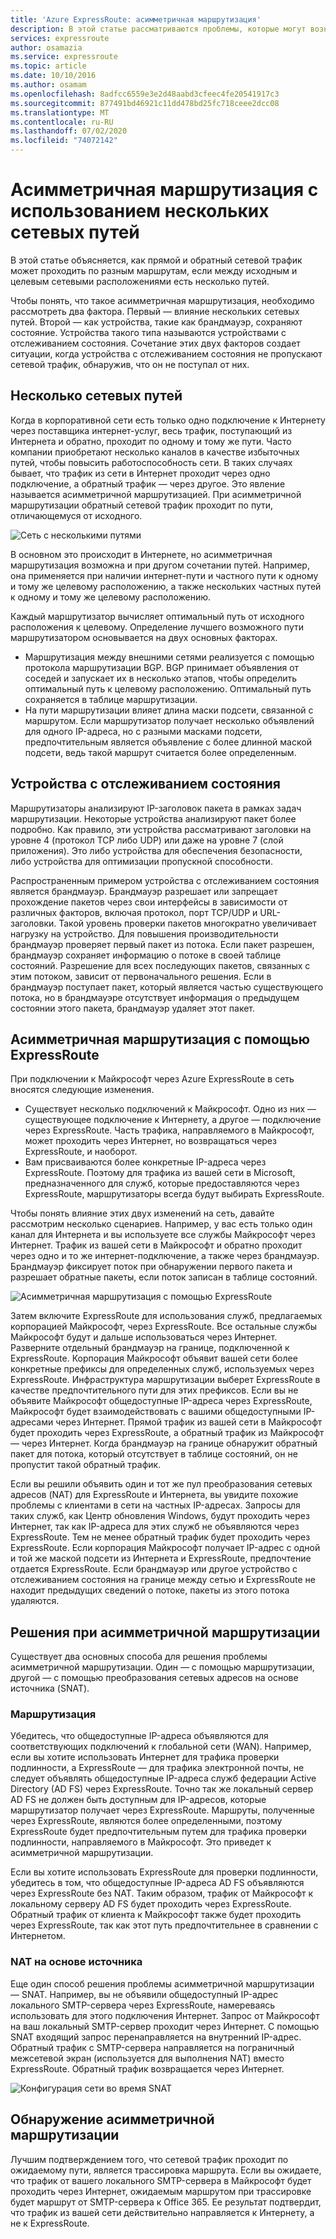 ```yaml
---
title: 'Azure ExpressRoute: асимметричная маршрутизация'
description: В этой статье рассматриваются проблемы, которые могут возникнуть при асимметричной маршрутизации в сети, когда есть несколько подключений к целевому расположению.
services: expressroute
author: osamazia
ms.service: expressroute
ms.topic: article
ms.date: 10/10/2016
ms.author: osamam
ms.openlocfilehash: 8adfcc6559e3e2d48aabd3cfeec4fe20541917c3
ms.sourcegitcommit: 877491bd46921c11dd478bd25fc718ceee2dcc08
ms.translationtype: MT
ms.contentlocale: ru-RU
ms.lasthandoff: 07/02/2020
ms.locfileid: "74072142"
---
```

# <a name="asymmetric-routing-with-multiple-network-paths"></a>Асимметричная маршрутизация с использованием нескольких сетевых путей
В этой статье объясняется, как прямой и обратный сетевой трафик может проходить по разным маршрутам, если между исходным и целевым сетевыми расположениями есть несколько путей.

Чтобы понять, что такое асимметричная маршрутизация, необходимо рассмотреть два фактора. Первый — влияние нескольких сетевых путей. Второй — как устройства, такие как брандмауэр, сохраняют состояние. Устройства такого типа называются устройствами с отслеживанием состояния. Сочетание этих двух факторов создает ситуации, когда устройства с отслеживанием состояния не пропускают сетевой трафик, обнаружив, что он не поступал от них.

## <a name="multiple-network-paths"></a>Несколько сетевых путей
Когда в корпоративной сети есть только одно подключение к Интернету через поставщика интернет-услуг, весь трафик, поступающий из Интернета и обратно, проходит по одному и тому же пути. Часто компании приобретают несколько каналов в качестве избыточных путей, чтобы повысить работоспособность сети. В таких случаях бывает, что трафик из сети в Интернет проходит через одно подключение, а обратный трафик — через другое. Это явление называется асимметричной маршрутизацией. При асимметричной маршрутизации обратный сетевой трафик проходит по пути, отличающемуся от исходного.

![Сеть с несколькими путями](./media/expressroute-asymmetric-routing/AsymmetricRouting3.png)

В основном это происходит в Интернете, но асимметричная маршрутизация возможна и при другом сочетании путей. Например, она применяется при наличии интернет-пути и частного пути к одному и тому же целевому расположению, а также нескольких частных путей к одному и тому же целевому расположению.

Каждый маршрутизатор вычисляет оптимальный путь от исходного расположения к целевому. Определение лучшего возможного пути маршрутизатором основывается на двух основных факторах.

* Маршрутизация между внешними сетями реализуется с помощью протокола маршрутизации BGP. BGP принимает объявления от соседей и запускает их в несколько этапов, чтобы определить оптимальный путь к целевому расположению. Оптимальный путь сохраняется в таблице маршрутизации.
* На пути маршрутизации влияет длина маски подсети, связанной с маршрутом. Если маршрутизатор получает несколько объявлений для одного IP-адреса, но с разными масками подсети, предпочтительным является объявление с более длинной маской подсети, ведь такой маршрут считается более определенным.

## <a name="stateful-devices"></a>Устройства с отслеживанием состояния
Маршрутизаторы анализируют IP-заголовок пакета в рамках задач маршрутизации. Некоторые устройства анализируют пакет более подробно. Как правило, эти устройства рассматривают заголовки на уровне 4 (протокол TCP либо UDP) или даже на уровне 7 (слой приложения). Это либо устройства для обеспечения безопасности, либо устройства для оптимизации пропускной способности. 

Распространенным примером устройства с отслеживанием состояния является брандмауэр. Брандмауэр разрешает или запрещает прохождение пакетов через свои интерфейсы в зависимости от различных факторов, включая протокол, порт TCP/UDP и URL-заголовки. Такой уровень проверки пакетов многократно увеличивает нагрузку на устройство. Для повышения производительности брандмауэр проверяет первый пакет из потока. Если пакет разрешен, брандмауэр сохраняет информацию о потоке в своей таблице состояний. Разрешение для всех последующих пакетов, связанных с этим потоком, зависит от первоначального решения. Если в брандмауэр поступает пакет, который является частью существующего потока, но в брандмауэре отсутствует информация о предыдущем состоянии этого пакета, брандмауэр удаляет этот пакет.

## <a name="asymmetric-routing-with-expressroute"></a>Асимметричная маршрутизация с помощью ExpressRoute
При подключении к Майкрософт через Azure ExpressRoute в сеть вносятся следующие изменения.

* Существует несколько подключений к Майкрософт. Одно из них — существующее подключение к Интернету, а другое — подключение через ExpressRoute. Часть трафика, направляемого в Майкрософт, может проходить через Интернет, но возвращаться через ExpressRoute, и наоборот.
* Вам присваиваются более конкретные IP-адреса через ExpressRoute. Поэтому для трафика из вашей сети в Microsoft, предназначенного для служб, которые предоставляются через ExpressRoute, маршрутизаторы всегда будут выбирать ExpressRoute.

Чтобы понять влияние этих двух изменений на сеть, давайте рассмотрим несколько сценариев. Например, у вас есть только один канал для Интернета и вы используете все службы Майкрософт через Интернет. Трафик из вашей сети в Майкрософт и обратно проходит через одно и то же интернет-подключение, а также через брандмауэр. Брандмауэр фиксирует поток при обнаружении первого пакета и разрешает обратные пакеты, если поток записан в таблице состояний.

![Асимметричная маршрутизация с помощью ExpressRoute](./media/expressroute-asymmetric-routing/AsymmetricRouting1.png)

Затем включите ExpressRoute для использования служб, предлагаемых корпорацией Майкрософт, через ExpressRoute. Все остальные службы Майкрософт будут и дальше использоваться через Интернет. Разверните отдельный брандмауэр на границе, подключенной к ExpressRoute. Корпорация Майкрософт объявит вашей сети более конкретные префиксы для определенных служб, используемых через ExpressRoute. Инфраструктура маршрутизации выберет ExpressRoute в качестве предпочтительного пути для этих префиксов. Если вы не объявите Майкрософт общедоступные IP-адреса через ExpressRoute, Майкрософт будет взаимодействовать с вашими общедоступными IP-адресами через Интернет. Прямой трафик из вашей сети в Майкрософт будет проходить через ExpressRoute, а обратный трафик из Майкрософт — через Интернет. Когда брандмауэр на границе обнаружит обратный пакет для потока, который отсутствует в таблице состояний, он не пропустит такой обратный трафик.

Если вы решили объявить один и тот же пул преобразования сетевых адресов (NAT) для ExpressRoute и Интернета, вы увидите похожие проблемы с клиентами в сети на частных IP-адресах. Запросы для таких служб, как Центр обновления Windows, будут проходить через Интернет, так как IP-адреса для этих служб не объявляются через ExpressRoute. Тем не менее обратный трафик будет проходить через ExpressRoute. Если корпорация Майкрософт получает IP-адрес с одной и той же маской подсети из Интернета и ExpressRoute, предпочтение отдается ExpressRoute. Если брандмауэр или другое устройство с отслеживанием состояния на границе между сетью и ExpressRoute не находит предыдущих сведений о потоке, пакеты из этого потока удаляются.

## <a name="asymmetric-routing-solutions"></a>Решения при асимметричной маршрутизации
Существует два основных способа для решения проблемы асимметричной маршрутизации. Один — с помощью маршрутизации, другой — с помощью преобразования сетевых адресов на основе источника (SNAT).

### <a name="routing"></a>Маршрутизация
Убедитесь, что общедоступные IP-адреса объявляются для соответствующих подключений к глобальной сети (WAN). Например, если вы хотите использовать Интернет для трафика проверки подлинности, а ExpressRoute — для трафика электронной почты, не следует объявлять общедоступные IP-адреса служб федерации Active Directory (AD FS) через ExpressRoute. Точно так же локальный сервер AD FS не должен быть доступным для IP-адресов, которые маршрутизатор получает через ExpressRoute. Маршруты, полученные через ExpressRoute, являются более определенными, поэтому ExpressRoute будет предпочтительным путем для трафика проверки подлинности, направляемого в Майкрософт. Это приведет к асимметричной маршрутизации.

Если вы хотите использовать ExpressRoute для проверки подлинности, убедитесь в том, что общедоступные IP-адреса AD FS объявляются через ExpressRoute без NAT. Таким образом, трафик от Майкрософт к локальному серверу AD FS будет проходить через ExpressRoute. Обратный трафик от клиента к Майкрософт также будет проходить через ExpressRoute, так как этот путь предпочтительнее в сравнении с Интернетом.

### <a name="source-based-nat"></a>NAT на основе источника
Еще один способ решения проблемы асимметричной маршрутизации — SNAT. Например, вы не объявили общедоступный IP-адрес локального SMTP-сервера через ExpressRoute, намереваясь использовать для этого подключения Интернет. Запрос от Майкрософт на ваш локальный SMTP-сервер проходит через Интернет. С помощью SNAT входящий запрос перенаправляется на внутренний IP-адрес. Обратный трафик с SMTP-сервера направляется на пограничный межсетевой экран (используется для выполнения NAT) вместо ExpressRoute. Обратный трафик возвращается через Интернет.

![Конфигурация сети во время SNAT](./media/expressroute-asymmetric-routing/AsymmetricRouting2.png)

## <a name="asymmetric-routing-detection"></a>Обнаружение асимметричной маршрутизации
Лучшим подтверждением того, что сетевой трафик проходит по ожидаемому пути, является трассировка маршрута. Если вы ожидаете, что трафик от вашего локального SMTP-сервера в Майкрософт будет проходить через Интернет, ожидаемым маршрутом при трассировке будет маршрут от SMTP-сервера к Office 365. Ее результат подтвердит, что трафик из вашей сети действительно направляется к Интернету, а не к ExpressRoute.

